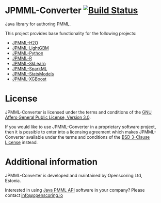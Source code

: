 JPMML-Converter [![Build Status](https://github.com/jpmml/jpmml-converter/workflows/maven/badge.svg)](https://github.com/jpmml/jpmml-converter/actions?query=workflow%3A%22maven%22)
===============

Java library for authoring PMML.

This project provides base functionality for the following projects:

* [JPMML-H2O](https://github.com/jpmml/jpmml-h2o)
* [JPMML-LightGBM](https://github.com/jpmml/jpmml-lightgbm)
* [JPMML-Python](https://github.com/jpmml/jpmml-python)
* [JPMML-R](https://github.com/jpmml/jpmml-r)
* [JPMML-SkLearn](https://github.com/jpmml/jpmml-sklearn)
* [JPMML-SparkML](https://github.com/jpmml/jpmml-sparkml)
* [JPMML-StatsModels](https://github.com/jpmml/jpmml-statsmodels)
* [JPMML-XGBoost](https://github.com/jpmml/jpmml-xgboost)

# License #

JPMML-Converter is licensed under the terms and conditions of the [GNU Affero General Public License, Version 3.0](https://www.gnu.org/licenses/agpl-3.0.html).

If you would like to use JPMML-Converter in a proprietary software project, then it is possible to enter into a licensing agreement which makes JPMML-Converter available under the terms and conditions of the [BSD 3-Clause License](https://opensource.org/licenses/BSD-3-Clause) instead.

# Additional information #

JPMML-Converter is developed and maintained by Openscoring Ltd, Estonia.

Interested in using [Java PMML API](https://github.com/jpmml) software in your company? Please contact [info@openscoring.io](mailto:info@openscoring.io)
